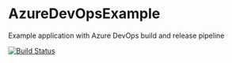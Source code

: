 # AzureDevOpsExample
Example application with Azure DevOps build and release pipeline

[![Build Status](https://zschro.visualstudio.com/AzureDevOpsExample/_apis/build/status/zschro.AzureDevOpsExample?branchName=master)](https://zschro.visualstudio.com/AzureDevOpsExample/_build/latest?definitionId=10&branchName=master)
